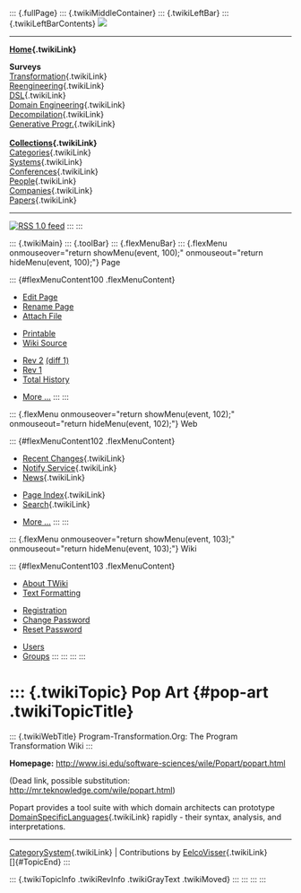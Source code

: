 ::: {.fullPage}
::: {.twikiMiddleContainer}
::: {.twikiLeftBar}
::: {.twikiLeftBarContents}
![](../pub/transformation.gif)

------------------------------------------------------------------------

**[Home](WebHome){.twikiLink}**

**Surveys**\
[Transformation](ProgramTransformation){.twikiLink}\
[Reengineering](ReengineeringWiki){.twikiLink}\
[DSL](DomainSpecificLanguages){.twikiLink}\
[Domain Engineering](DomainEngineering){.twikiLink}\
[Decompilation](DeCompilation){.twikiLink}\
[Generative Progr.](GenerativeProgrammingWiki){.twikiLink}\
\
**[Collections](CategoryCollection){.twikiLink}**\
[Categories](CategoryCategory){.twikiLink}\
[Systems](TransformationSystems){.twikiLink}\
[Conferences](TransformationConferences){.twikiLink}\
[People](TransformationPeople){.twikiLink}\
[Companies](TransformationCompanies){.twikiLink}\
[Papers](CategoryPaper){.twikiLink}

------------------------------------------------------------------------

[![](../pub/rss.gif "RSS 1.0 feed")](WebRss@skin=rss)
:::
:::

::: {.twikiMain}
::: {.toolBar}
::: {.flexMenuBar}
::: {.flexMenu onmouseover="return showMenu(event, 100);" onmouseout="return hideMenu(event, 100);"}
Page

::: {#flexMenuContent100 .flexMenuContent}
-   [Edit
    Page](http://www.program-transformation.org/edit/Transform/PopArt?t=1536826332)
-   [Rename
    Page](http://www.program-transformation.org/rename/Transform/PopArt)
-   [Attach
    File](http://www.program-transformation.org/attach/Transform/PopArt)

<!-- -->

-   [Printable](http://www.program-transformation.org/view/Transform/PopArt?skin=print.pattern)
-   [Wiki
    Source](http://www.program-transformation.org/view/Transform/PopArt?skin=text&raw=on&contenttype=text/plain)

<!-- -->

-   [Rev
    2](http://www.program-transformation.org/view/Transform/PopArt?rev=1.2)
    [(diff 1)](http://www.program-transformation.org/rdiff/Transform/PopArt?rev1=1.2&rev2=1.1)
-   [Rev
    1](http://www.program-transformation.org/view/Transform/PopArt?rev=1.1)
-   [Total
    History](http://www.program-transformation.org/rdiff/Transform/PopArt)

<!-- -->

-   [More
    \...](http://www.program-transformation.org/oops/Transform/PopArt?template=oopsmore&param1=1.2&param2=1.2)
:::
:::

::: {.flexMenu onmouseover="return showMenu(event, 102);" onmouseout="return hideMenu(event, 102);"}
Web

::: {#flexMenuContent102 .flexMenuContent}
-   [Recent Changes](WebChanges){.twikiLink}
-   [Notify Service](WebNotify){.twikiLink}
-   [News](WebNews){.twikiLink}

<!-- -->

-   [Page Index](WebIndex){.twikiLink}
-   [Search](WebSearch){.twikiLink}

<!-- -->

-   [More
    \...](http://www.program-transformation.org/oops/Transform/PopArt?template=oopsmore&param1=1.2&param2=1.2)
:::
:::

::: {.flexMenu onmouseover="return showMenu(event, 103);" onmouseout="return hideMenu(event, 103);"}
Wiki

::: {#flexMenuContent103 .flexMenuContent}
-   [About
    TWiki](http://www.program-transformation.org/view/TWiki/WebHome)
-   [Text
    Formatting](http://www.program-transformation.org/view/TWiki/TextFormattingRules)

<!-- -->

-   [Registration](http://www.program-transformation.org/view/TWiki/TWikiRegistration)
-   [Change
    Password](http://www.program-transformation.org/view/TWiki/ChangePassword)
-   [Reset
    Password](http://www.program-transformation.org/view/TWiki/ResetPassword)

<!-- -->

-   [Users](http://www.program-transformation.org/view/Main/TWikiUsers)
-   [Groups](http://www.program-transformation.org/view/Main/TWikiGroups)
:::
:::
:::
:::

::: {.twikiTopic}
Pop Art {#pop-art .twikiTopicTitle}
=======

::: {.twikiWebTitle}
Program-Transformation.Org: The Program Transformation Wiki
:::

**Homepage:**
<http://www.isi.edu/software-sciences/wile/Popart/popart.html>

(Dead link, possible substitution:
<http://mr.teknowledge.com/wile/popart.html>)

Popart provides a tool suite with which domain architects can prototype
[DomainSpecificLanguages](DomainSpecificLanguages){.twikiLink} rapidly -
their syntax, analysis, and interpretations.

------------------------------------------------------------------------

[CategorySystem](CategorySystem){.twikiLink} \| Contributions by
[EelcoVisser](../Main/EelcoVisser){.twikiLink}\
[]{#TopicEnd}
:::

::: {.twikiTopicInfo .twikiRevInfo .twikiGrayText .twikiMoved}
:::
:::
:::
:::
